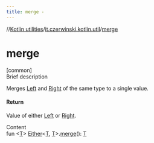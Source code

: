 ```yaml
---
title: merge -
---
```

//[Kotlin utilities](../index.html)/[it.czerwinski.kotlin.util](index.html)/[merge](merge.html)



# merge  
[common]  
Brief description  


Merges [Left](-left/index.html) and [Right](-right/index.html) of the same type to a single value.



#### Return  


Value of either [Left](-left/index.html) or [Right](-right/index.html).

  
Content  
fun <[T](merge.html)> [Either](-either/index.html)<[T](merge.html), [T](merge.html)>.[merge](merge.html)(): [T](merge.html)  



